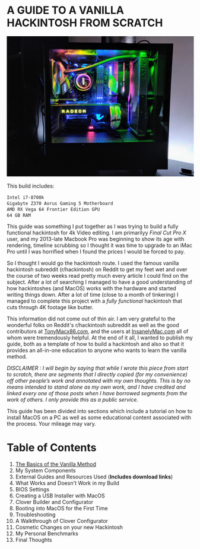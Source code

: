 # A GUIDE TO A VANILLA HACKINTOSH FROM SCRATCH

![](Pictures/IMG_20190209_184557.jpg)
      

This build includes:
```
Intel i7-8700k
Gigabyte Z370 Aorus Gaming 5 Motherboard
AMD RX Vega 64 Frontier Edition GPU
64 GB RAM
```

This guide was something I put together as I was trying to build a fully functional hackintosh for 4k Video editing. I am  primarilyy *Final Cut Pro X* user, and my 2013-late Macbook Pro was beginning to show its age with rendering, timeline scrubbing so I thought it was time to upgrade to an iMac Pro until I was horrified when I found the prices I would be forced to pay.

So I thought I would go the hackintosh route. I used the famous vanilla hackintosh subreddit (r/hackintosh) on Reddit to get my feet wet and over the course of two weeks read pretty much every article I could find on the subject. After a lot of searching I managed to have a good understanding of how hackintoshes (and MacOS) works with the hardware and started writing things down. After a lot of time (close to a month of tinkering) I managed to complete this project with a *fully functional* hackintosh that cuts through 4K footage like butter. 

This information did not come out of thin air. I am very grateful to the wonderful folks on Reddit's r/hackintosh subreddit as well as the good contributors at [TonyMacx86.com](https://tonymacx86.com/), and the users at [InsanelyMac.com](https://insanelymac.com/)  all of whom were tremendously helpful. At the end of it all, I wanted to publish my guide, both as a template of how to build a hackintosh and also so that it provides an all-in-one education to anyone who wants to learn the vanilla method. 

*DISCLAIMER : I will begin by saying that while I wrote this piece from start to scratch, there are segments that I directly copied (for my convenience) off other people’s work and annotated with my own thoughts. This is by no means intended to stand alone as my own work, and I have credited and linked every one of those posts when I have borrowed segments from the work of others. I only provide this as a public service.*

This guide has been divided into sections which include a tutorial on how to install MacOS on a PC as well as some educational content associated with the process. Your mileage may vary.

# Table of Contents

1. [The Basics of the Vanilla Method](00_Basics%20of%20the%20Vanilla%20Method.md)
2. My System Components
3. External Guides and Resources Used (**Includes download links**)
4. What Works and Doesn't Work in my Build
5. BIOS Settings
6. Creating a USB Installer with MacOS
7. Clover Builder and Configurator
8. Booting into MacOS for the First Time
9. Troubleshooting
10. A Walkthrough of Clover Configurator
11. Cosmetic Changes on your new Hackintosh
12. My Personal Benchmarks
13. Final Thoughts





      
